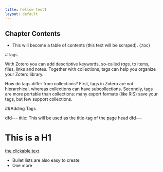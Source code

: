 ```yaml
---
title: hellow test1
layout: default
---
```


Chapter Contents
----------------
* This will become a table of contents (this text will be scraped).
{:toc}

#Tags

With Zotero you can add descriptive keywords, so-called *tags*, to items, files, links and notes. Together with collections, tags can help you organize your Zotero library.

How do tags differ from collections? First, tags in Zotero are not hierarchical, whereas collections can have subcollections. Secondly, tags are more portable than collections: many export formats (like RIS) save your tags, but few support collections.

##Adding Tags

dfd---
title: This will be used as the title-tag of the page head
dfd---

# This is a H1

[the clickable text](http://xlson.com/)

* Bullet lists are also easy to create
* One more
